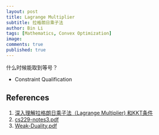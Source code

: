 ```yaml
---
layout: post
title: Lagrange Multiplier
subtitle: 拉格朗日乘子法
author: Bin Li
tags: [Mathematics, Convex Optimization]
image: 
comments: true
published: true
---
```


什么时候能取到等号？
* Constraint Qualification

## References
1. [深入理解拉格朗日乘子法（Lagrange Multiplier) 和KKT条件](https://www.cnblogs.com/mo-wang/p/4775548.html)
2. [cs229-notes3.pdf](/assets/cs229-notes3.pdf)
3. [Weak-Duality.pdf](/assets/Weak-Duality.pdf)